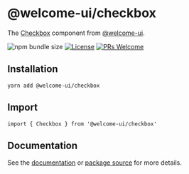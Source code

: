 # @welcome-ui/checkbox

The [Checkbox](https://welcome-ui.com/components/checkbox) component from [@welcome-ui](https://welcome-ui.com).

![npm bundle size](https://img.shields.io/bundlephobia/minzip/@welcome-ui/checkbox) [![License](https://img.shields.io/npm/l/welcome-ui.svg)](https://github.com/WTTJ/welcome-ui/blob/main/LICENSE) [![PRs Welcome](https://img.shields.io/badge/PRs-welcome-mediumspringgreen.svg)](ttps://github.com/WTTJ/welcome-ui/blob/main/CONTRIBUTING.mdx)

## Installation

    yarn add @welcome-ui/checkbox

## Import

    import { Checkbox } from '@welcome-ui/checkbox'

## Documentation

See the [documentation](https://welcome-ui.com/components/checkbox) or [package source](https://github.com/WTTJ/welcome-ui/tree/main/packages/Checkbox) for more details.
